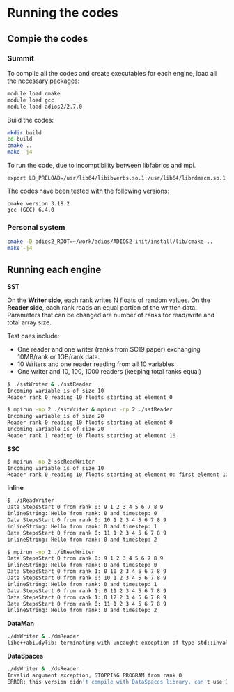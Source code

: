 # Running the codes

## Compie the codes

### Summit

To compile all the codes and create executables for each engine, load all the necessary packages:
```bash
module load cmake
module load gcc
module load adios2/2.7.0
```

Build the codes:
```bash
mkdir build
cd build
cmake ..
make -j4
```

To run the code, due to incomptibility between libfabrics and mpi.
```
export LD_PRELOAD=/usr/lib64/libibverbs.so.1:/usr/lib64/librdmacm.so.1
```

The codes have been tested with the following versions:
```
cmake version 3.18.2
gcc (GCC) 6.4.0
```

### Personal system
```bash
cmake -D adios2_ROOT=~/work/adios/ADIOS2-init/install/lib/cmake ..
make -j4
```

## Running each engine

**SST**

On the **Writer side**, each rank writes N floats of random values.
On the **Reader side**, each rank reads an equal portion of the written data. Parameters that can be changed are number of ranks for read/write and total array size.

Test caes include:
- One reader and one writer (ranks from SC19 paper) exchanging 10MB/rank or 1GB/rank data.
- 10 Writers and one reader reading from all 10 variables
- One writer and 10, 100, 1000 readers (keeping total ranks equal)

```bash
$ ./sstWriter & ./sstReader
Incoming variable is of size 10
Reader rank 0 reading 10 floats starting at element 0

$ mpirun -np 2 ./sstWriter & mpirun -np 2 ./sstReader
Incoming variable is of size 20
Reader rank 0 reading 10 floats starting at element 0
Incoming variable is of size 20
Reader rank 1 reading 10 floats starting at element 10
```

**SSC**
```bash
$ mpirun -np 2 sscReadWriter
Incoming variable is of size 10
Reader rank 0 reading 10 floats starting at element 0: first element 10
```

**Inline**
```bash
$ ./iReadWriter
Data StepsStart 0 from rank 0: 9 1 2 3 4 5 6 7 8 9
inlineString: Hello from rank: 0 and timestep: 0
Data StepsStart 0 from rank 0: 10 1 2 3 4 5 6 7 8 9
inlineString: Hello from rank: 0 and timestep: 1
Data StepsStart 0 from rank 0: 11 1 2 3 4 5 6 7 8 9
inlineString: Hello from rank: 0 and timestep: 2

$ mpirun -np 2 ./iReadWriter
Data StepsStart 0 from rank 0: 9 1 2 3 4 5 6 7 8 9
inlineString: Hello from rank: 0 and timestep: 0
Data StepsStart 0 from rank 1: 0 10 2 3 4 5 6 7 8 9
Data StepsStart 0 from rank 0: 10 1 2 3 4 5 6 7 8 9
inlineString: Hello from rank: 0 and timestep: 1
Data StepsStart 0 from rank 1: 0 11 2 3 4 5 6 7 8 9
Data StepsStart 0 from rank 1: 0 12 2 3 4 5 6 7 8 9
Data StepsStart 0 from rank 0: 11 1 2 3 4 5 6 7 8 9
inlineString: Hello from rank: 0 and timestep: 2
```

**DataMan**
```bash
./dmWriter & ./dmReader
libc++abi.dylib: terminating with uncaught exception of type std::invalid_argument: ERROR: this version didn't compile with DataMan library, can't use DataMan engine
```

**DataSpaces**
```bash
./dsWriter & ./dsReader
Invalid argument exception, STOPPING PROGRAM from rank 0
ERROR: this version didn't compile with DataSpaces library, can't use DataSpaces engine
```
